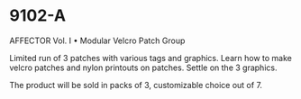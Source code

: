 # 9102-A
AFFECTOR Vol. I • Modular Velcro Patch Group

Limited run of 3 patches with various tags and graphics.
Learn how to make velcro patches and nylon printouts on patches.
Settle on the 3 graphics.

The product will be sold in packs of 3, customizable choice out of 7.

